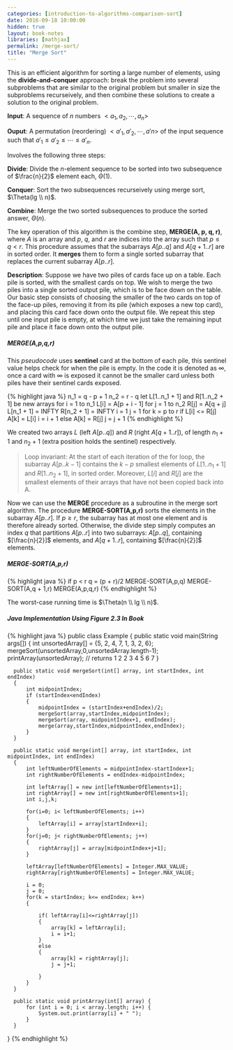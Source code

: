 ```yaml
---
categories: [introduction-to-algorithms-comparison-sort]
date: 2016-09-18 10:00:00
hidden: true
layout: book-notes
libraries: [mathjax]
permalink: /merge-sort/
title: "Merge Sort"
---
```


This is an efficient algorithm for sorting a large number of elements, using the __divide-and-conquer__ approach: break the problem into several subproblems that are similar to the original problem but smaller in size the subproblems recurseively, and then combine these solutions to create a solution to the original problem.

__Input__: A sequence of $n$ numbers $<a_1,a_2,\cdots,a_n>$

__Ouput__: A permutation (reordering) $<a'_1,a'_2,\cdots,a'n>$ of the input sequence such that $a'_1 \leq a'_2 \leq \cdots \leq a'_n$.

Involves the following three steps:

__Divide__: Divide the $n$-element sequence to be sorted into two subsequence of $\frac{n}{2}$ element each, $\Theta(1)$.

__Conquer__: Sort the two subsequences recurseively using merge sort, $\Theta(lg \\ n)$.

__Combine__: Merge the two sorted subsequences to produce the sorted answer,  $\Theta(n)$.

The key operation of this algorithm is the combine step, __MERGE(A, p, q, r)__, where $A$ is an array and $p$, $q$, and $r$ are indices into the array such that $p \leq q < r$. This procedure assumes that the subarrays $A[p..q]$ and $A[q+1..r]$ are in sorted order. It __merges__ them to form a single sorted subarray that replaces the current subarray $A[p..r]$.

__Description__: Suppose we have two piles of cards face up on a table. Each pile is sorted, with the smallest cards on top. We wish to merge the two piles into a single sorted output pile, which is to be face down on the table. Our basic step consists of choosing the smaller of the two cards on top of the face-up piles, removing it from its pile (which exposes a new top card), and placing this card face down onto the output file. We repeat this step until one input pile is empty, at which time we just take the remaining input pile and place it face down onto the output pile.

##### MERGE(A,p,q,r)

This _pseudocode_ uses __sentinel__ card at the bottom of each pile, this sentinel value helps check for when the pile is empty. In the code it is denoted as $\infty$, once a card with $\infty$ is exposed it cannot be the smaller card unless both piles have their sentinel cards exposed.

{% highlight java %}
  n_1 = q - p + 1
  n_2 = r - q
  let L[1..n_1 + 1] and R[1..n_2 + 1] be new arrays
  for i = 1 to n_1
    L[i] = A[p + i - 1]
  for j = 1 to n_2
    R[j] = A[q + j]
  L[n_1 + 1] = INFTY
  R[n_2 + 1] = INFTY
  i = 1
  j = 1
  for k = p to r
    if L[i] <= R[j]
      A[k] = L[i]
      i = i + 1
    else A[k] = R[j]
      j = j + 1
{% endhighlight %}

We created two arrays $L$ (left $A[p..q]$) and $R$ (right $A[q + 1..r]$), of length $n_1 + 1$ and $n_2 + 1$ (extra position holds the sentinel) respectively.

> Loop invariant: At the start of each iteration of the for loop, the subarray $A[p..k - 1]$ contains the $k - p$ smallest elements of $L[1..n_1 + 1]$ and $R[1..n_2 +1]$, in sorted order. Moreover, $L[i]$ and $R[j]$ are the smallest elements of their arrays that have not been copied back into A.

Now we can use the __MERGE__ procedure as a subroutine in the merge sort algorithm. The procedure __MERGE-SORT(A,p,r)__ sorts the elements in the subarray $A[p..r]$. If $p \geq r$, the subarray has at most one element and is therefore already sorted. Otherwise, the divide step simply computes an index $q$ that partitions $A[p..r]$ into two subarrays: $A[p..q]$, containing $[\frac{n}{2}]$ elements, and $A[q + 1..r]$, containing $[\frac{n}{2}]$ elements.

##### MERGE-SORT(A,p,r)

{% highlight java %}
  if p < r
    q = (p + r)/2
    MERGE-SORT(A,p,q)
    MERGE-SORT(A,q + 1,r)
    MERGE(A,p,q,r)
{% endhighlight %}

The worst-case running time is $\Theta(n \\ lg \\ n)$.

##### Java Implementation Using Figure 2.3 In Book

{% highlight java %}
  public class Example {
      public static void main(String args[])
      {
          int unsortedArray[] = {5, 2, 4, 7, 1, 3, 2, 6};
          mergeSort(unsortedArray,0,unsortedArray.length-1);
          printArray(unsortedArray);
          // returns 1 2 2 3 4 5 6 7
      }

      public static void mergeSort(int[] array, int startIndex, int endIndex)
      {
          int midpointIndex;
          if (startIndex<endIndex)
          {
              midpointIndex = (startIndex+endIndex)/2;
              mergeSort(array,startIndex,midpointIndex);
              mergeSort(array, midpointIndex+1, endIndex);
              merge(array,startIndex,midpointIndex,endIndex);
          }
      }

      public static void merge(int[] array, int startIndex, int midpointIndex, int endIndex)
      {
          int leftNumberOfElements = midpointIndex-startIndex+1;
          int rightNumberOfElements = endIndex-midpointIndex;

          int leftArray[] = new int[leftNumberOfElements+1];
          int rightArray[] = new int[rightNumberOfElements+1];
          int i,j,k;

          for(i=0; i< leftNumberOfElements; i++)
          {
              leftArray[i] = array[startIndex+i];
          }
          for(j=0; j< rightNumberOfElements; j++)
          {
              rightArray[j] = array[midpointIndex+j+1];
          }

          leftArray[leftNumberOfElements] = Integer.MAX_VALUE;
          rightArray[rightNumberOfElements] = Integer.MAX_VALUE;

          i = 0;
          j = 0;
          for(k = startIndex; k<= endIndex; k++)
          {

              if( leftArray[i]<=rightArray[j])
              {
                  array[k] = leftArray[i];
                  i = i+1;
              }
              else
              {
                  array[k] = rightArray[j];
                  j = j+1;

              }
          }
      }

      public static void printArray(int[] array) {
          for (int i = 0; i < array.length; i++) {
              System.out.print(array[i] + " ");
          }
      }
  }
{% endhighlight %}